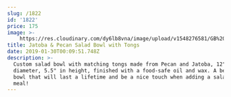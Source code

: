 ```yaml
---
slug: /1822
id: '1822'
price: 175
image: >-
    https://res.cloudinary.com/dy6lb8vna/image/upload/v1548276581/GB%20Bowlworks%20Gallery/DSC_3192a.jpg
title: Jatoba & Pecan Salad Bowl with Tongs
date: 2019-01-30T00:09:51.748Z
description: >-
  Custom salad bowl with matching tongs made from Pecan and Jatoba, 12" in
  diameter, 5.5" in height, finished with a food-safe oil and wax. A beautiful
  bowl that will last a lifetime and be a nice touch when adding a salad to your
  meal!
---
```


